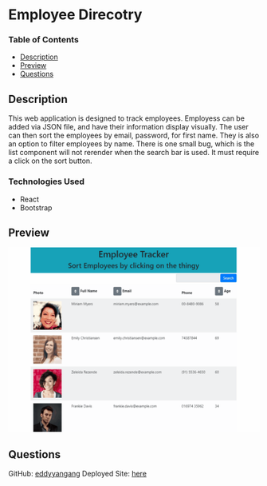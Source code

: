 # Employee Direcotry

### Table of Contents
- [Description](#description)
- [Preview](#preview)
- [Questions](#questions)

## Description
This web application is designed to track employees. Employess can be added via JSON  file, and have their information display visually. The user can then sort the employees by email, password, for first name. They is also an option to filter employees by name. There is one small bug, which is the list component will not rerender when the search bar is used. It must require a click on the sort button. 

### Technologies Used
- React 
- Bootstrap

## Preview
![Preview](preview.gif)

## Questions
GitHub: [eddyyangang]()
Deployed Site: [here]()